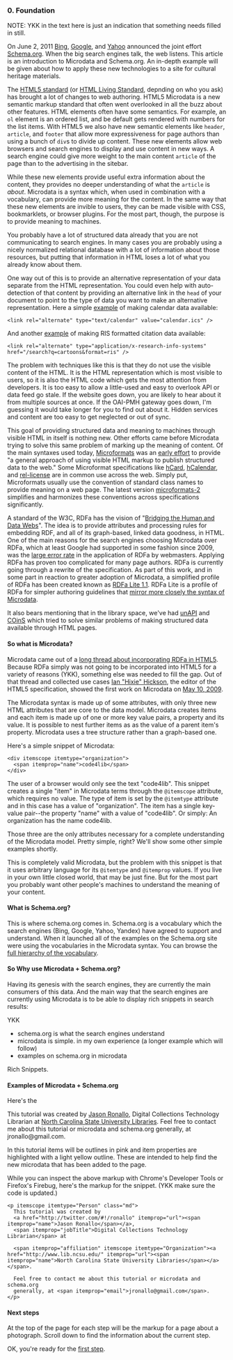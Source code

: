 ### 0. Foundation

NOTE: YKK in the text here is just an indication that something needs filled in still.

On June 2, 2011 [Bing](http://www.bing.com/community/site_blogs/b/search/archive/2011/06/02/bing-google-and-yahoo-unite-to-build-the-web-of-objects.aspx), 
[Google](http://googleblog.blogspot.com/2011/06/introducing-schemaorg-search-engines.html ), and 
[Yahoo](http://developer.yahoo.com/blogs/ydn/posts/2011/06/introducing-schema-org-a-collaboration-on-structured-data/ ) 
announced the joint effort [Schema.org](http://schema.org). When the big search
engines talk, the web listens. This article is an introduction
to Microdata and Schema.org. An in-depth example will be given about how to apply
these new technologies to a site for cultural heritage materials.

The [HTML5 standard](http://www.w3.org/TR/html5/) 
(or [HTML Living Standard](http://www.whatwg.org/specs/web-apps/current-work/multipage/), 
depnding on who you ask) has brought a lot of changes to web authoring.
HTML5 Microdata is a new semantic markup standard that often went overlooked in
all the buzz about other features. HTML elements often have
some semantics. For example, an `ol` element is an ordered list, and be default
gets rendered with numbers for the list items. 
With HTML5 we also have new semantic elements 
like `header`, `article`, and `footer` that allow more expressiveness for page 
authors than using a bunch
of `div`s to divide up content. These new elements allow web browsers and search 
engines to display and use content
in new ways. A search engine could give more weight to the main content `article`
of the page than to the advertising in the sitebar. 

While these new elements provide useful extra information about the content, 
they provides no deeper
understanding of what the `article` is *about*. Microdata is a syntax which,
when used in combination with a vocabulary, can provide more meaning for the
content. In the same way that these new elements are invible to users, they can
be made visible with CSS, bookmarklets, or browser plugins. For the most part,
though, the purpose is to provide meaning to machines.

You probably have a lot of structured data already that you are not communicating 
to search engines. In many cases you are probably
using a nicely normalized relational database with a lot of information about
those resources, but putting that information in HTML loses a lot of what you
already know about them. 

One way out of this is to provide an alternative 
representation of your data separate from the HTML representation. You could
even help with auto-detection of that content by providing an alternative link
in the `head` of your document to point to the type of data you want to make
an alternative representation. Here a simple [example](https://dvcs.w3.org/hg/htmldata/raw-file/default/html-data-guide/index.html#scope) 
of making calendar data available:

    <link rel="alternate" type="text/calendar" value="calendar.ics" />
    
And another [example](http://inkdroid.org/journal/2011/09/22/stepping-backwards/) 
of making RIS formatted citation data available:

    <link rel="alternate" type="application/x-research-info-systems" href="/search?q=cartoons&format=ris" />
    
The problem with techniques like this is that they do not use the visible content
of the HTML. It is the HTML representation which is most visible to users, so it
is also the HTML code which gets the most attention from developers. It is too
easy to allow a little-used and easy to overlook API or data feed go stale.
If the website goes down, you are likely to hear about it from multiple sources
at once. If the OAI-PMH gateway goes down, I'm guessing it would take longer
for you to find out about it. Hidden services and content are too easy to get
neglected or out of sync.

This goal of providing structured data and meaning to machines through visible
HTML in itself is nothing new.
Other efforts came before Microdata trying to solve this same problem of marking
up the meaning of content. Of the main syntaxes used today,
[Microformats](http://microformats.org/) was an [early effort](http://lists.w3.org/Archives/Public/public-html-data-tf/2011Dec/0030.html)
to provide "a general approach
of using visible HTML markup to publish structured data to the web." 
Some Microformat
specifications like [hCard](http://microformats.org/wiki/hcard), 
[hCalendar](http://microformats.org/wiki/hcalendar), and 
[rel-license](http://microformats.org/wiki/rel-license) are in common use across
the web. Simply put, Microformats usually use the convention of standard class 
names to provide meaning on a web page. The latest version [microformats-2](http://microformats.org/wiki/microformats-2)
simplifies and harmonizes these conventions across specifications significantly.

A standard of the W3C, RDFa has the vision of 
"[Bridging the Human and Data Webs](http://www.w3.org/TR/xhtml-rdfa-primer/)".
The idea is to provide attributes and processing rules for embedding RDF, and
all of its graph-based, linked data goodness, in HTML. One of the main reasons
for the search engines choosing Microdata over RDFa, which at least Google had
supported in some fashion since 2009, was the [large error rate](http://lists.w3.org/Archives/Public/public-vocabs/2011Oct/0113.html)
in the application of RDFa by webmasters. Applying RDFa has proven too 
complicated for many page authors.
RDFa is currently going
through a rewrite of the specification. As part of this work, and in some part in
reaction to greater adoption of Microdata, a simplified profile of RDFa has been created
known as [RDFa Lite 1.1](http://www.w3.org/2010/02/rdfa/sources/rdfa-lite/Overview-src.html).
RDFa Lite is a profile of RDFa for simpler authoring guidelines that 
[mirror more closely the syntax of Microdata](http://lists.w3.org/Archives/Public/public-html-data-tf/2011Nov/0070.html).

It also bears mentioning that in the library space, we've had [unAPI](YKK) 
and [COinS](YKK) 
which tried to solve similar problems of making structured data available through
HTML pages.

#### So what is Microdata?

Microdata came out of a [long thread about incorporating RDFa in HTML5](http://www.jenitennison.com/blog/node/124).
Because RDFa simply was not going to be incorporated into HTML5 for a variety of
reasons (YKK), something else was needed to fill the gap.
Out of that thread and collected use cases [Ian "Hixie" Hickson](http://hixie.ch/),
the editor of the HTML5 specification,
showed the first work on Microdata on [May 10, 2009](http://lists.whatwg.org/htdig.cgi/whatwg-whatwg.org/2009-May/019681.html).

The Microdata syntax is made up of some attributes, with only three new HTML
attributes that are core to the data model. Microdata creates items and each
item is made up of one or more key value pairs, a property and its value. 
It is possible to nest further items as as the value of a parent item's property.
Microdata uses a tree structure rather than a graph-based one.

Here's a simple snippet of Microdata:

    <div itemscope itemtype="organization">
      <span itemprop="name">code4lib</span>
    </div>
    
The user of a browser would only see the text "code4lib".
This snippet creates a single "item" in Microdata terms through the `@itemscope`
attribute, which requires no value. The type of item is set by the `@itemtype`
attribute and in this case has a value of "organization". The item has a single
key-value pair--the property "name" with a value of "code4lib". Or simply: 
An organization has the name code4lib.

Those three are the only attributes necessary for a complete understanding of the 
Microdata model. Pretty simple, right? We'll show some other simple examples 
shortly.

This is completely valid Microdata, but the problem with this snippet is that 
it uses arbitrary language for its `@itemtype` and `@itemprop` values. If you
live in your own little closed world, that may be just fine. But for the most
part you probably want other people's machines to understand the meaning of
your content.

#### What is Schema.org?

This is where schema.org comes in. Schema.org is a vocabulary which the search
engines (Bing, Google, Yahoo, Yandex) have agreed to support and understand. 
When it launched all of the examples on the Schema.org site were using the
vocabularies in the Microdata syntax. You can browse the 
[full hierarchy of the vocabulary](http://schema.org/docs/full.html).

#### So Why use Microdata + Schema.org?

Having its genesis with the search engines, they are currently the main consumers
of this data. And the main way that the search engines are currently using
Microdata is to be able to display rich snippets in search results:

YKK
* schema.org is what the search engines understand
* microdata is simple. in my own experience (a longer example which will follow)
* examples on schema.org in microdata

Rich Snippets.


#### Examples of Microdata + Schema.org

Here's the 

<p itemscope="" itemtype="Person" class="md">
  This tutorial was created by 
  <a href="http://twitter.com/#!/ronallo" itemprop="url"><span itemprop="name">Jason Ronallo</span></a>, 
  <span itemprop="jobTitle">Digital Collections Technology Librarian</span> at
  <span itemprop="affiliation" itemscope="" itemtype="Organization"><a href="http://www.lib.ncsu.edu/" itemprop="url"><span itemprop="name">North Carolina State University Libraries</span></a></span>. 
  Feel free to contact me about this tutorial or microdata and schema.org
  generally, at <span itemprop="email">jronallo@gmail.com</span>.
</p>

In this tutorial items will be outlines in pink and item properties are
highlighted with a light yellow outline. These are intended to help find the 
new microdata that has been added to the page.

While you can inspect the above markup with Chrome's Developer Tools or 
Firefox's Firebug, here's the markup for the snippet. (YKK make sure the code is updated.)

    <p itemscope itemtype="Person" class="md">
      This tutorial was created by 
      <a href="http://twitter.com/#!/ronallo" itemprop="url"><span itemprop="name">Jason Ronallo</span></a>, 
      <span itemprop="jobTitle">Digital Collections Technology Librarian</span> at
      
      <span itemprop="affiliation" itemscope itemtype="Organization"><a href="http://www.lib.ncsu.edu/" itemprop="url"><span itemprop="name">North Carolina State University Libraries</span></a></span>. 
      
      Feel free to contact me about this tutorial or microdata and schema.org
      generally, at <span itemprop="email">jronallo@gmail.com</span>.
    </p>


    
#### Next steps

At the top of the page for each step will be the markup for a page about a
photograph. Scroll down to find the information about the current step.

OK, you're ready for the [first step](/steps/1.html#step_instructions).